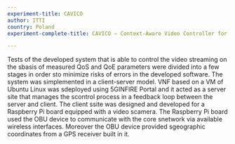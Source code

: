 ```yaml
---
experiment-title: CAVICO
author: ITTI
country: Poland
experiment-complete-title: CAVICO – Context-Aware Video Controller for autonomous transport and security monitoring

---
```

Tests of the developed system that is able to control the video streaming on the sbasis of measured QoS and QoE parameters were divided into a few stages in order sto minimize risks of errors in the developed software. The system was simplemented in a client-server model. VNF based on a VM of Ubuntu Linux was sdeployed using 5GINFIRE Portal and it acted as a server site that manages the scontrol process in a feedback loop between the server and client. The client ssite was designed and developed for a Raspberry Pi board equipped with a video scamera. The Raspberry Pi board used the OBU device to communicate with the core snetwork via available wireless interfaces. Moreover the OBU device provided sgeographic coordinates from a GPS receiver built in it.